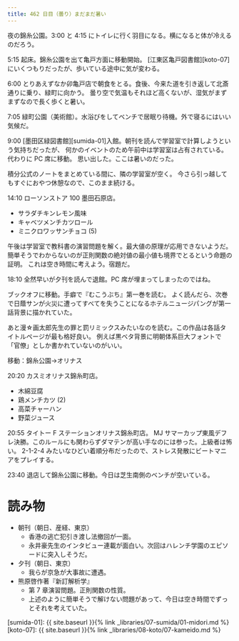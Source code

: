 ```yaml
---
title: 462 日目（曇り）まだまだ暑い
---
```


夜の錦糸公園。3:00 と 4:15 にトイレに行く羽目になる。横になると体が冷えるのだろう。

5:15 起床。錦糸公園を出て亀戸方面に移動開始。
[江東区亀戸図書館][koto-07]にいくつもりだったが、歩いている途中に気が変わる。

6:00 とりあえずなか卯亀戸店で朝食をとる。食後、今来た道を引き返して北斎通りに乗り、緑町に向かう。
曇り空で気温もそれほど高くないが、湿気がまずまずなので長く歩くと暑い。

7:05 緑町公園（美術館）。水浴びをしてベンチで居眠り待機。外で寝るにはいい気候だ。

9:00 [墨田区緑図書館][sumida-01]入館。朝刊を読んで学習室で計算しようという気持ちだったが、
何かのイベントのため午前中は学習室は占有されている。代わりに PC 席に移動。
思い出した。ここは暑いのだった。

積分公式のノートをまとめている間に、隣の学習室が空く。
今さら引っ越してもすぐにおやつ休憩なので、このまま続ける。

14:10 ローソンストア 100 墨田石原店。

* サラダチキンレモン風味
* キャベツメンチカツロール
* ミニクロワッサンチョコ (5)

午後は学習室で教科書の演習問題を解く。最大値の原理が応用できないようだ。
簡単そうでわからないのが正則関数の絶対値の最小値も境界でとるという命題の証明。
これは空き時間に考えよう。宿題だ。

18:10 全然早いが夕刊を読んで退館。PC 席が埋まってしまったのではね。

ブックオフに移動。手癖で『むこうぶち』第一巻を読む。
よく読んだら、次巻で日蔭サンが火災に遭ってすべてを失うことになるホテルニュージパングが第一話背景に描かれていた。

あと漫☆画太郎先生の罪と罰リミックスみたいなのを読む。この作品は各話タイトルページが最も格好良い。
例えば黒ベタ背景に明朝体系巨大フォントで「官僚」としか書かれていないのがいい。

移動：錦糸公園→オリナス

20:20 カスミオリナス錦糸町店。

* 木綿豆腐
* 鶏メンチカツ (2)
* 高菜チャーハン
* 野菜ジュース

20:55 タイトー F ステーションオリナス錦糸町店。
MJ サマーカップ東風デフレ決勝。このルールにも関わらずダマテンが高い手なのには参った。上級者は怖い。
2-1-2-4 みたいなひどい着順分布だったので、ストレス発散にビートマニアをプレイする。

23:40 退店して錦糸公園に移動。今日は芝生南側のベンチが空いている。

# 読み物

* 朝刊（朝日、産経、東京）
  * 香港の逃亡犯引き渡し法撤回が一面。
  * 永井豪先生のインタビュー連載が面白い。次回はハレンチ学園のエピソードに突入しそうだ。
* 夕刊（朝日、東京）
  * 我らが京急が大事故に遭遇。
* 熊原啓作著『新訂解析学』
  * 第 7 章演習問題。正則関数の性質。
  * 上述のように簡単そうで解けない問題があって、今日は空き時間でずっとそれを考えていた。

[sumida-01]: {{ site.baseurl }}{% link _libraries/07-sumida/01-midori.md %}
[koto-07]: {{ site.baseurl }}{% link _libraries/08-koto/07-kameido.md %}
